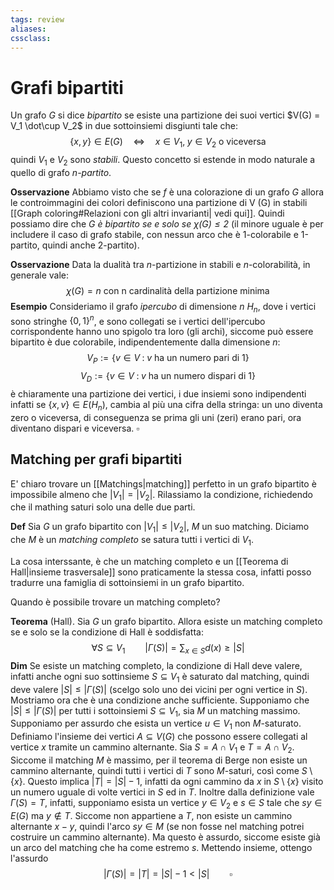 ```yaml
---
tags: review
aliases:
cssclass:
---
```

 
# Grafi bipartiti
Un grafo $G$ si dice _bipartito_ se esiste una partizione dei suoi vertici $V(G) = V_1 \dot\cup V_2$  in due sottoinsiemi disgiunti tale che:
$$
\{x,y\} \in E(G) \quad\iff\quad x \in V_1, \;y \in V_2 \text{ o viceversa}
$$
quindi $V_1$ e $V_2$ sono _stabili_.
Questo concetto si estende in modo naturale a quello di grafo _n-partito_.

**Osservazione** Abbiamo visto che se $f$ è una colorazione di un grafo $G$ allora le controimmagini dei colori definiscono una partizione di V (G) in stabili [[Graph coloring#Relazioni con gli altri invarianti| vedi qui]]. 
Quindi possiamo dire che _$G$ è bipartito se e solo se $\chi(G) \leq 2$_ (il minore uguale è per includere il caso di grafo stabile, con nessun arco che è 1-colorabile e 1-partito, quindi anche 2-partito).

**Osservazione** Data la dualità tra $n$-partizione in stabili e $n$-colorabilità, in generale vale:
$$
\chi(G) = n \text{ con n cardinalità della partizione minima}
$$
**Esempio** Consideriamo il grafo _ipercubo_ di dimensione $n$ $H_n$, dove i vertici sono stringhe $\{0,1\}^n$, e sono collegati se i vertici dell'ipercubo corrispondente hanno uno spigolo tra loro (gli archi), siccome può essere bipartito è due colorabile, indipendentemente dalla dimensione $n$:
$$
V_P := \{ v \in V \;:\; v \text{ ha un numero pari di 1}\}
$$
$$
V_D := \{ v \in V \;:\; v \text{ ha un numero dispari di 1}\}
$$
è chiaramente una partizione dei vertici, i due insiemi sono indipendenti infatti se $\{x,v\} \in E(H_n)$, cambia al più una cifra della stringa: un uno diventa zero o viceversa, di conseguenza se prima gli uni (zeri) erano pari, ora diventano dispari e viceversa. $\square$

## Matching per grafi bipartiti

E' chiaro trovare un [[Matchings|matching]] perfetto in un grafo bipartito è impossibile almeno che $|V_1|=|V_2|$. Rilassiamo la condizione, richiedendo che il mathing saturi solo una delle due parti.

**Def** Sia $G$ un grafo bipartito con $|V_1| \leq |V_2|$, $M$ un suo matching. Diciamo che $M$ è un _matching completo_ se satura tutti i vertici di $V_1$.

La cosa interssante, è che un matching completo e un [[Teorema di Hall|insieme trasversale]] sono praticamente la stessa cosa, infatti posso tradurre una famiglia di sottoinsiemi in un grafo bipartito.

Quando è possibile trovare un matching completo?

**Teorema** (Hall). Sia $G$ un grafo bipartito. Allora esiste un matching completo se e solo se la condizione di Hall è soddisfatta:
$$
\forall S \subseteq V_1 \qquad |\Gamma(S)| = \sum_{x \in S} d(x) \geq |S|
$$
**Dim** Se esiste un matching completo, la condizione di Hall deve valere, infatti anche ogni suo sottinsieme $S \subseteq V_1$ è saturato dal matching, quindi deve valere $|S| \leq |\Gamma(S)|$ (scelgo solo uno dei vicini per ogni vertice in $S$).
Mostriamo ora che è una condizione anche sufficiente. Supponiamo che $|S| \leq |\Gamma(S)|$ per tutti i sottoinsiemi $S \subseteq V_1$, sia $M$ un matching massimo. Supponiamo per assurdo che esista un vertice $u \in V_1$ non $M$-saturato. 
Definiamo l'insieme dei vertici $A \subseteq V(G)$ che possono essere collegati al vertice $x$ tramite un cammino alternante. Sia $S = A \cap V_1$ e $T = A \cap V_2$. Siccome il matching $M$ è massimo, per il teorema di Berge non esiste un cammino alternante, quindi tutti i vertici di $T$ sono $M$-saturi, così come $S \setminus \{x\}$. Questo implica $|T| = |S|-1$, infatti da ogni cammino da $x$ in $S \setminus \{x\}$ visito un numero uguale di volte vertici in $S$ ed in $T$. 
Inoltre dalla definizione vale $\Gamma(S)=T$, infatti, supponiamo esista un vertice $y \in V_2$ e $s \in S$ tale che $sy \in E(G)$ ma $y \notin T$. Siccome non appartiene a $T$, non esiste un cammino alternante $x-y$, quindi l'arco $sy \in M$ (se non fosse nel matching potrei costruire un cammino alternante). Ma questo è assurdo, siccome esiste già un arco del matching che ha come estremo $s$. 
Mettendo insieme, ottengo l'assurdo
$$
|\Gamma(S)| = |T| = |S|-1 < |S| \qquad \square
$$
